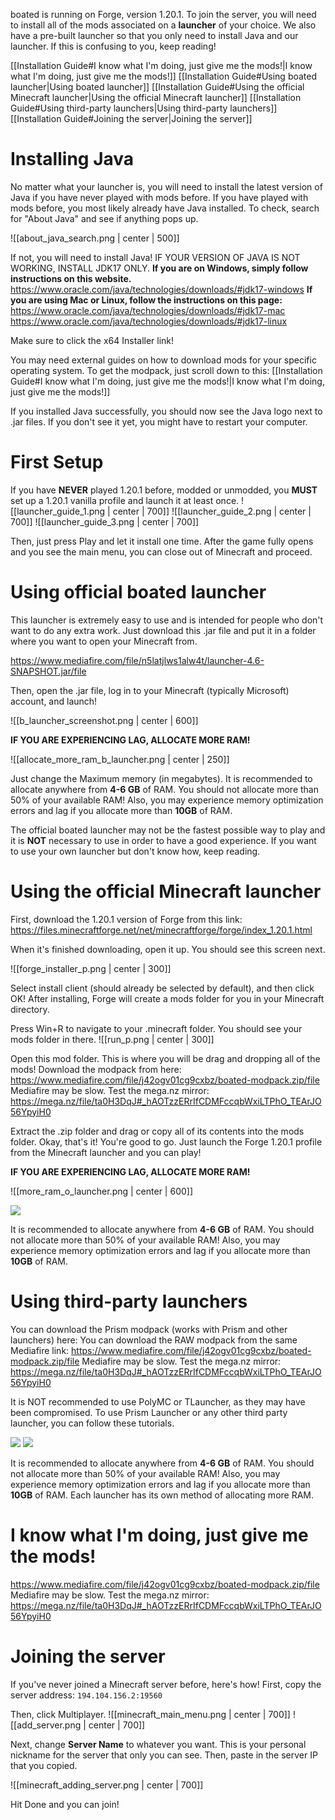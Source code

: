 boated is running on Forge, version 1.20.1. To join the server, you will need to install all of the mods associated on a **launcher** of your choice. We also have a pre-built launcher so that you only need to install Java and our launcher. If this is confusing to you, keep reading!

[[Installation Guide#I know what I'm doing, just give me the mods!|I know what I'm doing, just give me the mods!]]
[[Installation Guide#Using boated launcher|Using boated launcher]]
[[Installation Guide#Using the official Minecraft launcher|Using the official Minecraft launcher]]
[[Installation Guide#Using third-party launchers|Using third-party launchers]]
[[Installation Guide#Joining the server|Joining the server]]
# Installing Java
No matter what your launcher is, you will need to install the latest version of Java if you have never played with mods before. If you have played with mods before, you most likely already have Java installed. To check, search for "About Java" and see if anything pops up.

![[about_java_search.png | center | 500]]

If not, you will need to install Java! IF YOUR VERSION OF JAVA IS NOT WORKING, INSTALL JDK17 ONLY.
**If you are on Windows, simply follow instructions on this website.**
https://www.oracle.com/java/technologies/downloads/#jdk17-windows
**If you are using Mac or Linux, follow the instructions on this page:**
https://www.oracle.com/java/technologies/downloads/#jdk17-mac
https://www.oracle.com/java/technologies/downloads/#jdk17-linux

Make sure to click the x64 Installer link!

You may need external guides on how to download mods for your specific operating system. To get the modpack, just scroll down to this: [[Installation Guide#I know what I'm doing, just give me the mods!|I know what I'm doing, just give me the mods!]]

If you installed Java successfully, you should now see the Java logo next to .jar files. If you don't see it yet, you might have to restart your computer.
# First Setup
If you have **NEVER** played 1.20.1 before, modded or unmodded, you **MUST** set up a 1.20.1 vanilla profile and launch it at least once.
![[launcher_guide_1.png | center | 700]]
![[launcher_guide_2.png | center | 700]]
![[launcher_guide_3.png | center | 700]]

Then, just press Play and let it install one time. After the game fully opens and you see the main menu, you can close out of Minecraft and proceed.
# Using official boated launcher
This launcher is extremely easy to use and is intended for people who don't want to do any extra work. Just download this .jar file and put it in a folder where you want to open your Minecraft from. 

https://www.mediafire.com/file/n5latjlws1alw4t/launcher-4.6-SNAPSHOT.jar/file

Then, open the .jar file, log in to your Minecraft (typically Microsoft) account, and launch!

![[b_launcher_screenshot.png | center | 600]]

**IF YOU ARE EXPERIENCING LAG, ALLOCATE MORE RAM!**

![[allocate_more_ram_b_launcher.png | center | 250]]

Just change the Maximum memory (in megabytes). It is recommended to allocate anywhere from **4-6 GB** of RAM. You should not allocate more than 50% of your available RAM! Also, you may experience memory optimization errors and lag if you allocate more than **10GB** of RAM.

The official boated launcher may not be the fastest possible way to play and it is **NOT** necessary to use in order to have a good experience. If you want to use your own launcher but don't know how, keep reading.
# Using the official Minecraft launcher
First, download the 1.20.1 version of Forge from this link:
https://files.minecraftforge.net/net/minecraftforge/forge/index_1.20.1.html

When it's finished downloading, open it up. You should see this screen next.

![[forge_installer_p.png | center | 300]]

Select install client (should already be selected by default), and then click OK!
After installing, Forge will create a mods folder for you in your Minecraft directory.

Press Win+R to navigate to your .minecraft folder. You should see your mods folder in there.
![[run_p.png | center | 300]]

Open this mod folder. This is where you will be drag and dropping all of the mods!
Download the modpack from here:
https://www.mediafire.com/file/j42ogv01cg9cxbz/boated-modpack.zip/file
Mediafire may be slow. Test the mega.nz mirror:
https://mega.nz/file/ta0H3DqJ#_hAOTzzERrIfCDMFccqbWxiLTPhO_TEArJO56YpyiH0

Extract the .zip folder and drag or copy all of its contents into the mods folder. Okay, that's it! You're good to go. Just launch the Forge 1.20.1 profile from the Minecraft launcher and you can play!

**IF YOU ARE EXPERIENCING LAG, ALLOCATE MORE RAM!**

![[more_ram_o_launcher.png | center | 600]]

![](https://www.youtube.com/watch?v=PhhKiXtdEO0)

It is recommended to allocate anywhere from **4-6 GB** of RAM. You should not allocate more than 50% of your available RAM! Also, you may experience memory optimization errors and lag if you allocate more than **10GB** of RAM.
# Using third-party launchers
You can download the Prism modpack (works with Prism and other launchers) here: 
You can download the RAW modpack from the same Mediafire link: https://www.mediafire.com/file/j42ogv01cg9cxbz/boated-modpack.zip/file
Mediafire may be slow. Test the mega.nz mirror:
https://mega.nz/file/ta0H3DqJ#_hAOTzzERrIfCDMFccqbWxiLTPhO_TEArJO56YpyiH0

It is NOT recommended to use PolyMC or TLauncher, as they may have been compromised.
To use Prism Launcher or any other third party launcher, you can follow these tutorials.

![](https://www.youtube.com/watch?v=CA2fdUzChCo)
![](https://www.youtube.com/watch?v=P21LUffrL1w)

It is recommended to allocate anywhere from **4-6 GB** of RAM. You should not allocate more than 50% of your available RAM! Also, you may experience memory optimization errors and lag if you allocate more than **10GB** of RAM. Each launcher has its own method of allocating more RAM.
# I know what I'm doing, just give me the mods!
https://www.mediafire.com/file/j42ogv01cg9cxbz/boated-modpack.zip/file
Mediafire may be slow. Test the mega.nz mirror:
https://mega.nz/file/ta0H3DqJ#_hAOTzzERrIfCDMFccqbWxiLTPhO_TEArJO56YpyiH0
# Joining the server
If you've never joined a Minecraft server before, here's how!
First, copy the server address: `194.104.156.2:19560`

Then, click Multiplayer.
![[minecraft_main_menu.png | center | 700]]
![[add_server.png | center | 700]]

Next, change **Server Name** to whatever you want. This is your personal nickname for the server that only you can see. Then, paste in the server IP that you copied.

![[minecraft_adding_server.png | center | 700]]

Hit Done and you can join!